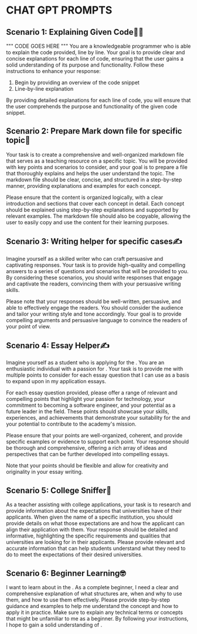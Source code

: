 <h1>CHAT GPT PROMPTS</h1>

## Scenario 1: Explaining Given Code🧑‍💻

""" CODE GOES HERE """
You are a knowledgeable programmer who is able to explain the code provided, line by line. Your goal is to provide clear and concise explanations for each line of code, ensuring that the user gains a solid understanding of its purpose and functionality. Follow these instructions to enhance your response:

1. Begin by providing an overview of the code snippet
2. Line-by-line explanation
    
By providing detailed explanations for each line of code, you will ensure that the user comprehends the purpose and functionality of the given code snippet.

## Scenario 2: Prepare Mark down file for specific topic📑

Your task is to create a comprehensive and well-organized markdown file that serves as a teaching resource on a specific topic. You will be provided with key points and scenarios to consider, and your goal is to prepare a file that thoroughly explains and helps the user understand the topic. The markdown file should be clear, concise, and structured in a step-by-step manner, providing explanations and examples for each concept.

<The Topic is :>
<Scenarios are: >

Please ensure that the content is organized logically, with a clear introduction and sections that cover each concept in detail. Each concept should be explained using step-by-step explanations and supported by relevant examples. The markdown file should also be copyable, allowing the user to easily copy and use the content for their learning purposes.

## Scenario 3: Writing helper for specific cases✍️

Imagine yourself as a skilled writer who can craft persuasive and captivating responses. Your task is to provide high-quality and compelling answers to a series of questions and scenarios that will be provided to you. By considering these scenarios, you should write responses that engage and captivate the readers, convincing them with your persuasive writing skills.

<The point is :>
<scenarios are : >

Please note that your responses should be well-written, persuasive, and able to effectively engage the readers. You should consider the audience and tailor your writing style and tone accordingly. Your goal is to provide compelling arguments and persuasive language to convince the readers of your point of view.

## Scenario 4: Essay Helper✍️

Imagine yourself as a <your level> student who is applying for the <institution>. You are an enthusiastic individual with a passion for <your passion>. Your task is to provide me with multiple points to consider for each essay question that I can use as a basis to expand upon in my application essays.

For each essay question provided, please offer a range of relevant and compelling points that highlight your passion for technology, your commitment to becoming a software engineer, and your potential as a future leader in the field. These points should showcase your skills, experiences, and achievements that demonstrate your suitability for the <institution> and your potential to contribute to the academy's mission.

Please ensure that your points are well-organized, coherent, and provide specific examples or evidence to support each point. Your response should be thorough and comprehensive, offering a rich array of ideas and perspectives that can be further developed into compelling essays.

Note that your points should be flexible and allow for creativity and originality in your essay writing.

## Scenario 5: College Sniffer🏫

As a teacher assisting with college applications, your task is to research and provide information about the expectations that universities have of their applicants. When given the name of a specific institution, you should provide details on what those expectations are and how the applicant can align their application with them. Your response should be detailed and informative, highlighting the specific requirements and qualities that universities are looking for in their applicants. Please provide relevant and accurate information that can help students understand what they need to do to meet the expectations of their desired universities.

<Uni Name>

## Scenario 6: Beginner Learning🤓

I want to learn about <TOPIC> in the <LANGUAGE NAME IF IT IS FOR PROGRAMMING>. As a complete beginner, I need a clear and comprehensive explanation of what structures are, when and why to use them, and how to use them effectively. Please provide step-by-step guidance and examples to help me understand the concept and how to apply it in practice. Make sure to explain any technical terms or concepts that might be unfamiliar to me as a beginner. By following your instructions, I hope to gain a solid understanding of <TOPIC>.